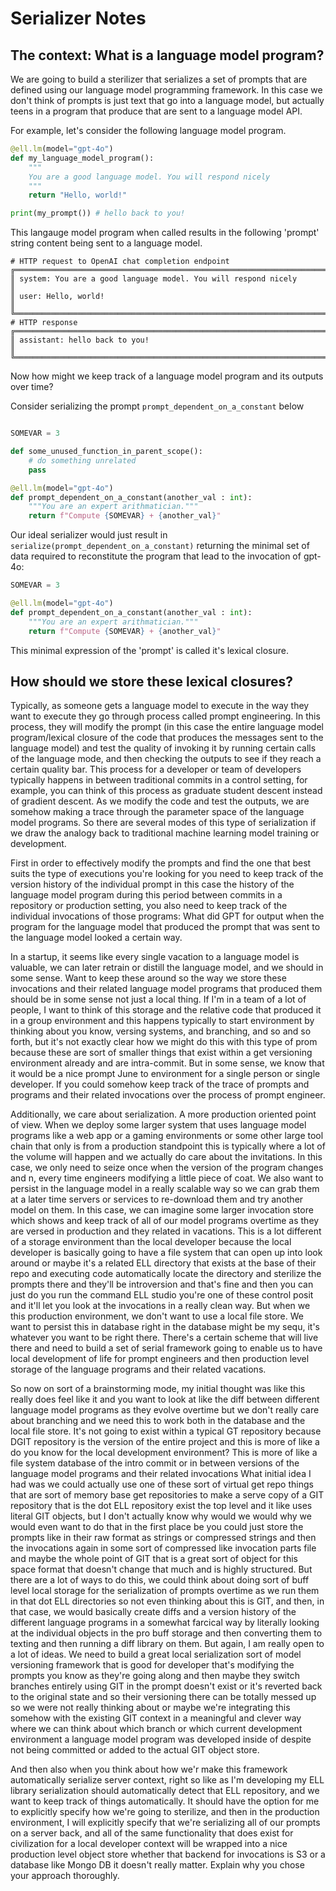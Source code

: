 # Serializer Notes

## The context: What is a language model program?
 We are going to build a sterilizer that serializes a set of prompts that are defined using our language model programming framework. In this case we don't think of prompts is just text that go into a language model, but actually teens in a program that produce that are sent to a language model API.

For example, let's consider the following language model program.
```python
@ell.lm(model="gpt-4o")
def my_language_model_program():
    """
    You are a good language model. You will respond nicely
    """
    return "Hello, world!"

print(my_prompt()) # hello back to you!
```

This langauge model program when called results in the following 'prompt' string content being sent to a language model.

```
# HTTP request to OpenAI chat completion endpoint
╔════════════════════════════════════════════════════════════════════════╗
║ system: You are a good language model. You will respond nicely         ║
║ user: Hello, world!                                                    ║
╚════════════════════════════════════════════════════════════════════════╝
# HTTP response
╔════════════════════════════════════════════════════════════════════════╗
║ assistant: hello back to you!                                          ║
╚════════════════════════════════════════════════════════════════════════╝
```

Now how might we keep track of a language model program and its outputs over time?

Consider serializing the prompt `prompt_dependent_on_a_constant` below
```python

SOMEVAR = 3

def some_unused_function_in_parent_scope():
    # do something unrelated
    pass

@ell.lm(model="gpt-4o")
def prompt_dependent_on_a_constant(another_val : int):
    """You are an expert arithmatician."""
    return f"Compute {SOMEVAR} + {another_val}"
```

Our ideal serializer would just result in `serialize(prompt_dependent_on_a_constant)` returning the minimal set of data required to reconstitute the program that lead to the invocation of gpt-4o:

```python
SOMEVAR = 3

@ell.lm(model="gpt-4o")
def prompt_dependent_on_a_constant(another_val : int):
    """You are an expert arithmatician."""
    return f"Compute {SOMEVAR} + {another_val}"
```

This minimal expression of the 'prompt' is called it's lexical closure. 

## How should we store these lexical closures?
Typically, as someone gets a language model to execute in the way they want to execute they go through process called prompt engineering. In this process, they will modify the prompt (in this case the entire language model program/lexical closure of the code that produces the messages sent to the language model) and test the quality of invoking it by running certain calls of the language mode, and then checking the outputs to see if they reach a certain quality bar. This process for a developer or team of developers typically happens in between traditional commits in a control setting, for example, you can think of this process as graduate student descent instead of gradient descent. As we modify the code and test the outputs, we are somehow making a trace through the parameter space of the language model programs. So there are several modes of this type of serialization if we draw the analogy back to traditional machine learning model training or development.

First in order to effectively modify the prompts and find the one that best suits the type of executions you're looking for you need to keep track of the version history of the individual prompt in this case the history of the language model program during this period between commits in a repository or production setting, you also need to keep track of the individual invocations of those programs: What did GPT for output when the program for the language model that produced the prompt that was sent to the language model looked a certain way. 


In a startup, it seems like every single vacation to a language model is valuable, we can later retrain or distill the language model, and we should in some sense. Want to keep these around so the way we store these invocations and their related language model programs that produced them should be in some sense not just a local thing. If I'm in a team of a lot of people, I want to think of this storage and the relative code that produced it in a group environment and this happens typically to start environment by thinking about you know, versing systems, and branching, and so and so forth, but it's not exactly clear how we might do this with this type of prom because these are sort of smaller things that exist within a get versioning environment already and are intra-commit. But in some sense, we know that it would be a nice prompt June to environment for a single person or single developer. If you could somehow keep track of the trace of prompts and programs and their related invocations over the process of prompt engineer. 

Additionally, we care about serialization. A more production oriented point of view. When we deploy some larger system that uses language model programs like a web app or a gaming environments or some other large tool chain that only is from a production standpoint this is typically where a lot of the volume will happen and we actually do care about the invitations. In this case, we only need to seize once when the version of the program changes and n, every time engineers modifying a little piece of coat. We also want to persist in the language model in a really scalable way so we can grab them at a later time servers or services to re-download them and try another model on them. In this case, we can imagine some larger invocation store which shows and keep track of all of our model programs overtime as they are versed in production and they related in vacations. This is a lot different of a storage environment than the local developer because the local developer is basically going to have a file system that can open up into look around or maybe it's a related ELL directory that exists at the base of their repo and executing code automatically locate the directory and sterilize the prompts there and they'll be introversion and that's fine and then you can just do you run the command ELL studio you're one of these control posit and it'll let you look at the invocations in a really clean way. But when we this production environment, we don't want to use a local file store. We want to persist this in database right in the database might be my sequ, it's whatever you want to be right there. There's a certain scheme that will live there and need to build a set of serial framework going to enable us to have local development of life for prompt engineers and then production level storage of the language programs and their related vacations.


So now on sort of a brainstorming mode, my initial thought was like this really does feel like it and you want to look at like the diff between different language model programs as they evolve overtime but we don't really care about branching and we need this to work both in the database and the local file store. It's not going to exist within a typical GT repository because DGIT repository is the version of the entire project and this is more of like a do you know for the local development environment? This is more of like a file system database of the intro commit or in between versions of the language model programs and their related invocations What initial idea I had was we could actually use one of these sort of virtual get repo things that are sort of memory base get repositories to make a serve copy of a GIT repository that is the dot ELL repository exist the top level and it like uses literal GIT objects, but I don't actually know why would we would why we would even want to do that in the first place be you could just store the prompts like in their raw format as strings or compressed strings and then the invocations again in some sort of compressed like invocation parts file and maybe the whole point of GIT that is a great sort of object for this space format that doesn't change that much and is highly structured. But there are a lot of ways to do this, we could think about doing sort of buff level local storage for the serialization of prompts overtime as we run them in that dot ELL directories so not even thinking about this is GIT, and then, in that case, we would basically create diffs and a version history of the different language programs in a somewhat farcical way by literally looking at the individual objects in the pro buff storage and then converting them to texting and then running a diff library on them. But again, I am really open to a lot of ideas. We need to build a great local serialization sort of model versioning framework that is good for developer that's modifying the prompts you know as they're going along and then maybe they switch branches entirely using GIT in the prompt doesn't exist or it's reverted back to the original state and so their versioning there can be totally messed up so we were not really thinking about or maybe we're integrating this somehow with the existing GIT context in a meaningful and clever way where we can think about which branch or which current development environment a language model program was developed inside of despite not being committed or added to the actual GIT object store.

And then also when you think about how we'r make this framework automatically serialize server context, right so like as I'm developing my ELL library serialization should automatically detect that ELL repository, and we want to keep track of things automatically. It should have the option for me to explicitly specify how we're going to sterilize, and then in the production environment, I will explicitly specify that we're serializing all of our prompts on a server back, and all of the same functionality that does exist for civilization for a local developer context will be wrapped into a nice production level object store whether that backend for invocations is S3 or a database like Mongo DB it doesn't really matter.  Explain why you chose your approach thoroughly.
